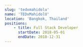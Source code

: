 ```yaml
---
slug: 'tedxmahidolu'
name: 'TEDxMahidolU'
location: 'Bangkok, Thailand'
positions:
    - title: Full Stack Developer
      startDate: 2018-05-01
      endDate: 2018-12-31
---
```


